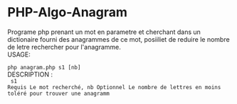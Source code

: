 # PHP-Algo-Anagram

Programe php prenant un mot en parametre et cherchant dans un dictionaire fourni des anagrammes de ce mot, posiiliet de reduire le nombre de letre rechercher pour l'anagramme.
</br>
USAGE:</br>
<code>
  php anagram.php s1 [nb]
</code></br>
DESCRIPTION : </br>
<code>
  s1 Requis Le mot recherché, nb Optionnel Le nombre de lettres en moins toléré pour trouver une anagramm
</code></br>


